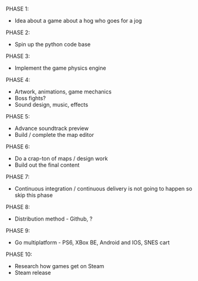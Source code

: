 PHASE 1:
 * Idea about a game about a hog who goes for a jog

PHASE 2:
 * Spin up the python code base

PHASE 3:
 * Implement the game physics engine

PHASE 4:
 * Artwork, animations, game mechanics
 * Boss fights?
 * Sound design, music, effects

PHASE 5:
 * Advance soundtrack preview
 * Build / complete the map editor

PHASE 6:
 * Do a crap-ton of maps / design work
 * Build out the final content

PHASE 7:
 * Continuous integration / continuous delivery is not going to happen so skip this phase

PHASE 8:
 * Distribution method - Github, ?

PHASE 9:
 * Go multiplatform - PS6, XBox BE, Android and IOS, SNES cart

PHASE 10:
 * Research how games get on Steam
 * Steam release
